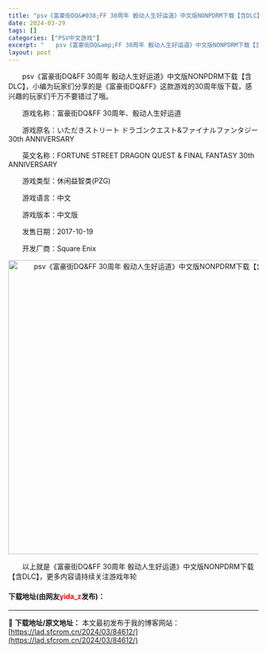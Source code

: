 ```yaml
---
title: "psv《富豪街DQ&#038;FF 30周年 骰动人生好运道》中文版NONPDRM下载【含DLC】"
date: 2024-03-29
tags: []
categories: ["PSV中文游戏"]
excerpt: "　　psv《富豪街DQ&amp;FF 30周年 骰动人生好运道》中文版NONPDRM下载【含DLC】，小编为玩家们分享的是《富豪街DQ&amp;FF》这款游戏的30周年版下载，感兴趣的玩家们千万不要错过了哦。 　　游戏名称：富豪街DQ&amp;FF 30周年、骰动人生好运道 　　游戏原名：いただきス&hellip;"
layout: post
---
```


 <p>　　psv《富豪街DQ&amp;FF 30周年 骰动人生好运道》中文版NONPDRM下载【含DLC】，小编为玩家们分享的是《富豪街DQ&amp;FF》这款游戏的30周年版下载，感兴趣的玩家们千万不要错过了哦。</p> <p>　　游戏名称：富豪街DQ&amp;FF 30周年、骰动人生好运道</p> <p>　　游戏原名：いただきストリート ドラゴンクエスト&amp;ファイナルファンタジー 30th ANNIVERSARY</p> <p>　　英文名称：FORTUNE STREET DRAGON QUEST &amp; FINAL FANTASY 30th ANNIVERSARY</p> <p>　　游戏类型：休闲益智类(PZG)</p> <p>　　游戏语言：中文</p> <p>　　游戏版本：中文版</p> <p>　　发售日期：2017-10-19</p> <p>　　开发厂商：Square Enix</p> <p align="center"><img align="" border="0" src="https://lad.sfcrom.cn/wp-content/uploads/2024/03/20240329_660671b223f09.jpg" width="591" alt="psv《富豪街DQ&amp;FF 30周年 骰动人生好运道》中文版NONPDRM下载【含DLC】" /></p> <p>　　以上就是《富豪街DQ&amp;FF 30周年 骰动人生好运道》中文版NONPDRM下载【含DLC】，更多内容请持续关注游戏年轮</p> <p><h4>下载地址(由网友<font color="red">yida_z</font>发布)：</h4></p> 

---
📖 **下载地址/原文地址：** 本文最初发布于我的博客网站：[https://lad.sfcrom.cn/2024/03/84612/](https://lad.sfcrom.cn/2024/03/84612/)
